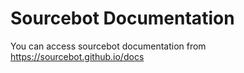 # Sourcebot Documentation

You can access sourcebot documentation from https://sourcebot.github.io/docs
